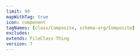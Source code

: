 ```yaml
---
limit: 99
mapWithTag: true
icon: component
tagNames: [class/Composite, schema-org/Composite]
excludes: 
extends: FileClass-Thing
version: 7
---
```


